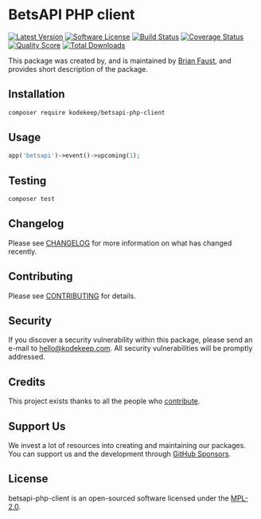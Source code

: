 # BetsAPI PHP client

[![Latest Version](https://badgen.net/packagist/v/kodekeep/betsapi-php-client)](https://packagist.org/packages/kodekeep/betsapi-php-client)
[![Software License](https://badgen.net/packagist/license/kodekeep/betsapi-php-client)](https://packagist.org/packages/kodekeep/betsapi-php-client)
[![Build Status](https://img.shields.io/github/workflow/status/kodekeep/betsapi-php-client/run-tests?label=tests)](https://github.com/kodekeep/betsapi-php-client/actions?query=workflow%3Arun-tests+branch%3Amaster)
[![Coverage Status](https://badgen.net/codeclimate/coverage/kodekeep/betsapi-php-client)](https://codeclimate.com/github/kodekeep/betsapi-php-client)
[![Quality Score](https://badgen.net/codeclimate/maintainability/kodekeep/betsapi-php-client)](https://codeclimate.com/github/kodekeep/betsapi-php-client)
[![Total Downloads](https://badgen.net/packagist/dt/kodekeep/betsapi-php-client)](https://packagist.org/packages/kodekeep/betsapi-php-client)

This package was created by, and is maintained by [Brian Faust](https://github.com/faustbrian), and provides short description of the package.

## Installation

```bash
composer require kodekeep/betsapi-php-client
```

## Usage

``` php
app('betsapi')->event()->upcoming(1);
```

## Testing

``` bash
composer test
```

## Changelog

Please see [CHANGELOG](CHANGELOG.md) for more information on what has changed recently.

## Contributing

Please see [CONTRIBUTING](CONTRIBUTING.md) for details.

## Security

If you discover a security vulnerability within this package, please send an e-mail to hello@kodekeep.com. All security vulnerabilities will be promptly addressed.

## Credits

This project exists thanks to all the people who [contribute](../../contributors).

## Support Us

We invest a lot of resources into creating and maintaining our packages. You can support us and the development through [GitHub Sponsors](https://github.com/sponsors/faustbrian).

## License

betsapi-php-client is an open-sourced software licensed under the [MPL-2.0](LICENSE.md).
